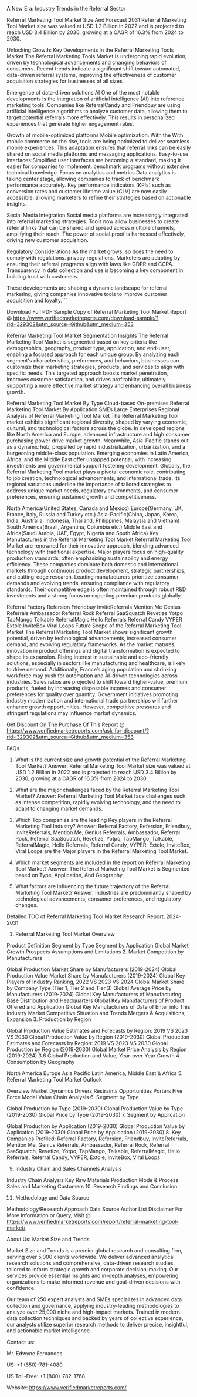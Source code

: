 A New Era: Industry Trends in the Referral Sector


Referral Marketing Tool Market Size And Forecast 2031
Referral Marketing Tool Market size was valued at USD 1.2 Billion in 2022 and is projected to reach USD 3.4 Billion by 2030, growing at a CAGR of 16.3% from 2024 to 2030.

Unlocking Growth: Key Developments in the Referral Marketing Tools Market
The Referral Marketing Tools Market is undergoing rapid evolution, driven by technological advancements and changing behaviors of consumers. Recent trends indicate a significant shift toward automated, data-driven referral systems, improving the effectiveness of customer acquisition strategies for businesses of all sizes.

Emergence of data-driven solutions AI
One of the most notable developments is the integration of artificial intelligence (AI) into reference marketing tools. Companies like ReferralCandy and Friendbuy are using artificial intelligence algorithms to analyze customer data, allowing them to target potential referrals more effectively. This results in personalized experiences that generate higher engagement rates.

Growth of mobile-optimized platforms
Mobile optimization: With the With mobile commerce on the rise, tools are being optimized to deliver seamless mobile experiences. This adaptation ensures that referral links can be easily shared on social media platforms and messaging applications.
Easy-to-use interfaces:Simplified user interfaces are becoming a standard, making it easier for companies to implement. benchmark programs without extensive technical knowledge.
Focus on analytics and metrics
Data analytics is taking center stage, allowing companies to track of benchmark performance accurately. Key performance indicators (KPIs) such as conversion rates and customer lifetime value (CLV) are now easily accessible, allowing marketers to refine their strategies based on actionable insights.

Social Media Integration
Social media platforms are increasingly integrated into referral marketing strategies. Tools now allow businesses to create referral links that can be shared and spread across multiple channels, amplifying their reach. The power of social proof is harnessed effectively, driving new customer acquisition.

Regulatory Considerations
As the market grows, so does the need to comply with regulations. privacy regulations. Marketers are adapting by ensuring their referral programs align with laws like GDPR and CCPA. Transparency in data collection and use is becoming a key component in building trust with customers.

These developments are shaping a dynamic landscape for referral marketing, giving companies innovative tools to improve customer acquisition and loyalty.```

Download Full PDF Sample Copy of Referral Marketing Tool Market Report @ https://www.verifiedmarketreports.com/download-sample/?rid=329302&utm_source=Github&utm_medium=353

Referral Marketing Tool Market Segmentation Insights
The Referral Marketing Tool Market is segmented based on key criteria like demographics, geography, product type, application, and end-user, enabling a focused approach for each unique group. By analyzing each segment's characteristics, preferences, and behaviors, businesses can customize their marketing strategies, products, and services to align with specific needs. This targeted approach boosts market penetration, improves customer satisfaction, and drives profitability, ultimately supporting a more effective market strategy and enhancing overall business growth.

Referral Marketing Tool Market By Type
Cloud-based
On-premises
Referral Marketing Tool Market By Application
SMEs
Large Enterprises
Regional Analysis of Referral Marketing Tool Market
The Referral Marketing Tool market exhibits significant regional diversity, shaped by varying economic, cultural, and technological factors across the globe. In developed regions like North America and Europe, advanced infrastructure and high consumer purchasing power drive market growth. Meanwhile, Asia-Pacific stands out as a dynamic hub, propelled by rapid industrialization, urbanization, and a burgeoning middle-class population. Emerging economies in Latin America, Africa, and the Middle East offer untapped potential, with increasing investments and governmental support fostering development. Globally, the Referral Marketing Tool market plays a pivotal economic role, contributing to job creation, technological advancements, and international trade. Its regional variations underline the importance of tailored strategies to address unique market needs, regulatory environments, and consumer preferences, ensuring sustained growth and competitiveness.

North America(United States, Canada and Mexico)
Europe(Germany, UK, France, Italy, Russia and Turkey etc.)
Asia-Pacific(China, Japan, Korea, India, Australia, Indonesia, Thailand, Philippines, Malaysia and Vietnam)
South America(Brazil, Argentina, Columbia etc.)
Middle East and Africa(Saudi Arabia, UAE, Egypt, Nigeria and South Africa)
Key Manufacturers in the Referral Marketing Tool Market
Referral Marketing Tool Market are renowned for their innovative approach, blending advanced technology with traditional expertise. Major players focus on high-quality production standards, often emphasizing sustainability and energy efficiency. These companies dominate both domestic and international markets through continuous product development, strategic partnerships, and cutting-edge research. Leading manufacturers prioritize consumer demands and evolving trends, ensuring compliance with regulatory standards. Their competitive edge is often maintained through robust R&D investments and a strong focus on exporting premium products globally.

Referral Factory
Refersion
Friendbuy
InviteReferrals
Mention Me
Genius Referrals
Ambassador
Referral Rock
Referral SaaSquatch
Revetize
Yotpo
TapMango
Talkable
ReferralMagic
Hello Referrals
Referral Candy
VYPER
Extole
InviteBox
Viral Loops
Future Scope of the Referral Marketing Tool Market
The Referral Marketing Tool Market shows significant growth potential, driven by technological advancements, increased consumer demand, and evolving regulatory frameworks. As the market matures, innovation in product offerings and digital transformation is expected to shape its expansion. Rising interest in sustainable and eco-friendly solutions, especially in sectors like manufacturing and healthcare, is likely to drive demand. Additionally, France’s aging population and shrinking workforce may push for automation and AI-driven technologies across industries. Sales ratios are projected to shift toward higher-value, premium products, fueled by increasing disposable incomes and consumer preferences for quality over quantity. Government initiatives promoting industry modernization and international trade partnerships will further enhance growth opportunities. However, competitive pressures and stringent regulations may influence market dynamics.

Get Discount On The Purchase Of This Report @ https://www.verifiedmarketreports.com/ask-for-discount/?rid=329302&utm_source=Github&utm_medium=353

FAQs
1. What is the current size and growth potential of the Referral Marketing Tool Market?
Answer: Referral Marketing Tool Market size was valued at USD 1.2 Billion in 2022 and is projected to reach USD 3.4 Billion by 2030, growing at a CAGR of 16.3% from 2024 to 2030.

2. What are the major challenges faced by the Referral Marketing Tool Market?
Answer: Referral Marketing Tool Market face challenges such as intense competition, rapidly evolving technology, and the need to adapt to changing market demands.

3. Which Top companies are the leading Key players in the Referral Marketing Tool Industry?
Answer: Referral Factory, Refersion, Friendbuy, InviteReferrals, Mention Me, Genius Referrals, Ambassador, Referral Rock, Referral SaaSquatch, Revetize, Yotpo, TapMango, Talkable, ReferralMagic, Hello Referrals, Referral Candy, VYPER, Extole, InviteBox, Viral Loops are the Major players in the Referral Marketing Tool Market.

4. Which market segments are included in the report on Referral Marketing Tool Market?
Answer: The Referral Marketing Tool Market is Segmented based on Type, Application, And Geography.

5. What factors are influencing the future trajectory of the Referral Marketing Tool Market?
Answer: Industries are predominantly shaped by technological advancements, consumer preferences, and regulatory changes.

Detailed TOC of Referral Marketing Tool Market Research Report, 2024-2031
1. Referral Marketing Tool Market Overview

Product Definition
Segment by Type
Segment by Application
Global Market Growth Prospects
Assumptions and Limitations
2. Market Competition by Manufacturers

Global Production Market Share by Manufacturers (2019-2024)
Global Production Value Market Share by Manufacturers (2019-2024)
Global Key Players of Industry Ranking, 2022 VS 2023 VS 2024
Global Market Share by Company Type (Tier 1, Tier 2 and Tier 3)
Global Average Price by Manufacturers (2019-2024)
Global Key Manufacturers of Manufacturing Base Distribution and Headquarters
Global Key Manufacturers of Product Offered and Application
Global Key Manufacturers of Date of Enter into This Industry
Market Competitive Situation and Trends
Mergers & Acquisitions, Expansion
3. Production by Region

Global Production Value Estimates and Forecasts by Region: 2019 VS 2023 VS 2030
Global Production Value by Region (2019-2030)
Global Production Estimates and Forecasts by Region: 2019 VS 2023 VS 2030
Global Production by Region (2019-2030)
Global Market Price Analysis by Region (2019-2024) 3.6 Global Production and Value, Year-over-Year Growth
4. Consumption by Geography

North America
Europe
Asia Pacific
Latin America, Middle East & Africa
5. Referral Marketing Tool Market Outlook

Overview
Market Dynamics
Drivers
Restraints
Opportunities
Porters Five Force Model
Value Chain Analysis 
6. Segment by Type

Global Production by Type (2019-2030)
Global Production Value by Type (2019-2030)
Global Price by Type (2019-2030)
7. Segment by Application

Global Production by Application (2019-2030)
Global Production Value by Application (2019-2030)
Global Price by Application (2019-2030)
8. Key Companies Profiled: Referral Factory, Refersion, Friendbuy, InviteReferrals, Mention Me, Genius Referrals, Ambassador, Referral Rock, Referral SaaSquatch, Revetize, Yotpo, TapMango, Talkable, ReferralMagic, Hello Referrals, Referral Candy, VYPER, Extole, InviteBox, Viral Loops

9. Industry Chain and Sales Channels Analysis

Industry Chain Analysis
Key Raw Materials
Production Mode & Process
Sales and Marketing
Customers
10. Research Findings and Conclusion

11. Methodology and Data Source

Methodology/Research Approach
Data Source
Author List
Disclaimer
For More Information or Query, Visit @ https://www.verifiedmarketreports.com/report/referral-marketing-tool-market/

About Us: Market Size and Trends

Market Size and Trends is a premier global research and consulting firm, serving over 5,000 clients worldwide. We deliver advanced analytical research solutions and comprehensive, data-driven research studies tailored to inform strategic growth and corporate decision-making. Our services provide essential insights and in-depth analyses, empowering organizations to make informed revenue and goal-driven decisions with confidence.

Our team of 250 expert analysts and SMEs specializes in advanced data collection and governance, applying industry-leading methodologies to analyze over 25,000 niche and high-impact markets. Trained in modern data collection techniques and backed by years of collective experience, our analysts utilize superior research methods to deliver precise, insightful, and actionable market intelligence.

Contact us:

Mr. Edwyne Fernandes

US: +1 (650)-781-4080

US Toll-Free: +1 (800)-782-1768

Website: https://www.verifiedmarketreports.com/
